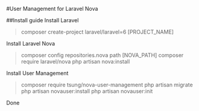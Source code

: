 #User Management for Laravel Nova

##Install guide
Install Laravel
>composer create-project laravel/laravel=6 [PROJECT_NAME]

Install Laravel Nova
>composer config repositories.nova path [NOVA_PATH]
>composer require laravel/nova
>php artisan nova:install

Install User Management
>composer require tsung/nova-user-management
>php artisan migrate
>php artisan novauser:install
>php artisan novauser:init

Done
